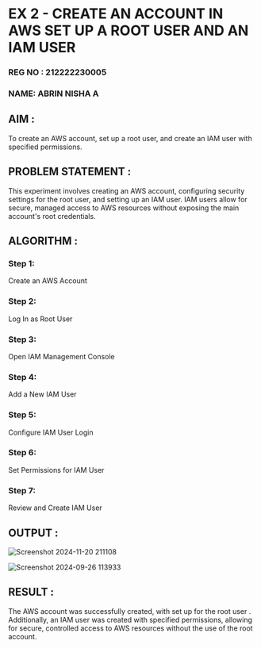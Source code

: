  # EX 2 - CREATE AN  ACCOUNT IN AWS SET UP A ROOT USER AND AN IAM USER 
 
### REG NO : 212222230005
### NAME: ABRIN NISHA A

## AIM :

To create an AWS account, set up a root user, and create an IAM user with specified permissions.

## PROBLEM STATEMENT :

This experiment involves creating an AWS account, configuring security settings for the root user, and setting up an IAM user. IAM users allow for secure, managed access to AWS resources without exposing the main account's root credentials.

## ALGORITHM :

 ### Step 1:
 Create an AWS Account </br>
 
 ### Step 2:
 Log In as Root User </br>
 
 ### Step 3:
 Open IAM Management Console</br>
 
 ### Step 4:
 Add a New IAM User</br>
 
 ### Step 5:
 Configure IAM User Login</br>
 
 ### Step 6:
 Set Permissions for IAM User</br>
 
 ### Step 7:
 Review and Create IAM User</br>


## OUTPUT :

![Screenshot 2024-11-20 211108](https://github.com/user-attachments/assets/d932d453-f91b-4f59-b04c-ee21b9781920)


![Screenshot 2024-09-26 113933](https://github.com/user-attachments/assets/930c4845-7197-4517-aca9-ca763c09535a)

## RESULT :

The AWS account was successfully created, with set up for the root user . Additionally, an IAM user was created with specified permissions, allowing for secure, controlled access to AWS resources without the use of the root account. 

